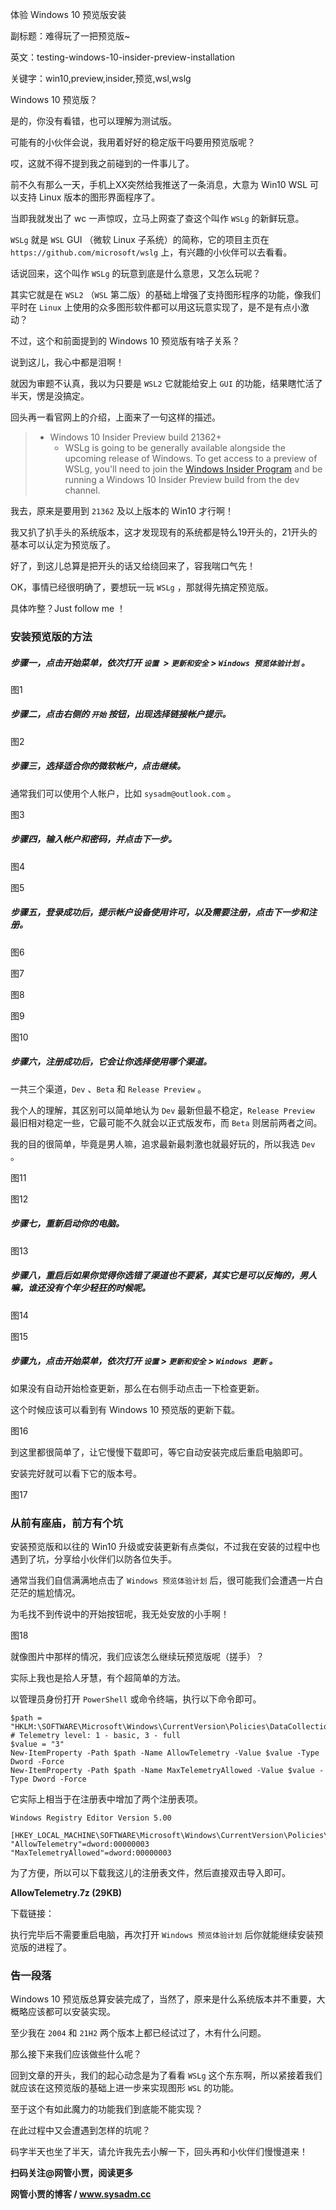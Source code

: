 体验 Windows 10 预览版安装

副标题：难得玩了一把预览版~

英文：testing-windows-10-insider-preview-installation

关键字：win10,preview,insider,预览,wsl,wslg



Windows 10 预览版？

是的，你没有看错，也可以理解为测试版。

可能有的小伙伴会说，我用着好好的稳定版干吗要用预览版呢？

哎，这就不得不提到我之前碰到的一件事儿了。



前不久有那么一天，手机上XX突然给我推送了一条消息，大意为 Win10 WSL 可以支持 Linux 版本的图形界面程序了。

当即我就发出了 wc 一声惊叹，立马上网查了查这个叫作 `WSLg` 的新鲜玩意。

`WSLg` 就是 `WSL` GUI （微软 Linux 子系统）的简称，它的项目主页在 `https://github.com/microsoft/wslg` 上，有兴趣的小伙伴可以去看看。

话说回来，这个叫作 `WSLg` 的玩意到底是什么意思，又怎么玩呢？



其实它就是在 `WSL2` （`WSL` 第二版）的基础上增强了支持图形程序的功能，像我们平时在 `Linux` 上使用的众多图形软件都可以用这玩意实现了，是不是有点小激动？

不过，这个和前面提到的 Windows 10 预览版有啥子关系？

说到这儿，我心中都是泪啊！

就因为审题不认真，我以为只要是 `WSL2` 它就能给安上 `GUI` 的功能，结果瞎忙活了半天，愣是没搞定。

回头再一看官网上的介绍，上面来了一句这样的描述。

> * Windows 10 Insider Preview build 21362+
>   * WSLg is going to be generally available alongside the upcoming  release of Windows. To get access to a preview of WSLg, you'll need to  join the [Windows Insider Program](https://insider.windows.com/en-us/) and be running a Windows 10 Insider Preview build from the dev channel.



我去，原来是要用到 `21362` 及以上版本的 Win10 才行啊！

我又扒了扒手头的系统版本，这才发现现有的系统都是特么19开头的，21开头的基本可以认定为预览版了。

好了，到这儿总算是把开头的话又给绕回来了，容我喘口气先！



OK，事情已经很明确了，要想玩一玩 `WSLg` ，那就得先搞定预览版。

具体咋整？Just follow me ！



### 安装预览版的方法

##### 步骤一，点击开始菜单，依次打开 `设置 `> `更新和安全` > `Windows 预览体验计划` 。

图1



##### 步骤二，点击右侧的 `开始` 按钮，出现选择链接帐户提示。

图2



##### 步骤三，选择适合你的微软帐户，点击继续。

通常我们可以使用个人帐户，比如 `sysadm@outlook.com` 。

图3



##### 步骤四，输入帐户和密码，并点击下一步。

图4

图5



##### 步骤五，登录成功后，提示帐户设备使用许可，以及需要注册，点击下一步和注册。

图6

图7

图8

图9

图10



##### 步骤六，注册成功后，它会让你选择使用哪个渠道。

一共三个渠道，`Dev` 、`Beta` 和 `Release Preview` 。

我个人的理解，其区别可以简单地认为 `Dev` 最新但最不稳定，`Release Preview` 最旧相对稳定一些，它最可能不久就会以正式版发布，而 `Beta` 则居前两者之间。

我的目的很简单，毕竟是男人嘛，追求最新最刺激也就最好玩的，所以我选 `Dev` 。

图11

图12



##### 步骤七，重新启动你的电脑。

图13



##### 步骤八，重启后如果你觉得你选错了渠道也不要紧，其实它是可以反悔的，男人嘛，谁还没有个年少轻狂的时候呢。

图14

图15



##### 步骤九，点击开始菜单，依次打开 `设置` > `更新和安全` > `Windows 更新` 。

如果没有自动开始检查更新，那么在右侧手动点击一下检查更新。

这个时候应该可以看到有 Windows 10 预览版的更新下载。

图16



到这里都很简单了，让它慢慢下载即可，等它自动安装完成后重启电脑即可。

安装完好就可以看下它的版本号。

图17



### 从前有座庙，前方有个坑

安装预览版和以往的 Win10 升级或安装更新有点类似，不过我在安装的过程中也遇到了坑，分享给小伙伴们以防各位失手。

通常当我们自信满满地点击了 `Windows 预览体验计划` 后，很可能我们会遭遇一片白茫茫的尴尬情况。

为毛找不到传说中的开始按钮呢，我无处安放的小手啊！

图18



就像图片中那样的情况，我们应该怎么继续玩预览版呢（搓手）？

实际上我也是拾人牙慧，有个超简单的方法。

以管理员身份打开 `PowerShell` 或命令终端，执行以下命令即可。

```
$path = "HKLM:\SOFTWARE\Microsoft\Windows\CurrentVersion\Policies\DataCollection"
# Telemetry level: 1 - basic, 3 - full
$value = "3"
New-ItemProperty -Path $path -Name AllowTelemetry -Value $value -Type Dword -Force
New-ItemProperty -Path $path -Name MaxTelemetryAllowed -Value $value -Type Dword -Force
```



它实际上相当于在注册表中增加了两个注册表项。

```
Windows Registry Editor Version 5.00

[HKEY_LOCAL_MACHINE\SOFTWARE\Microsoft\Windows\CurrentVersion\Policies\DataCollection]
"AllowTelemetry"=dword:00000003
"MaxTelemetryAllowed"=dword:00000003
```



为了方便，所以可以下载我这儿的注册表文件，然后直接双击导入即可。

**AllowTelemetry.7z (29KB)**

下载链接：



执行完毕后不需要重启电脑，再次打开 `Windows 预览体验计划` 后你就能继续安装预览版的进程了。



### 告一段落

Windows 10 预览版总算安装完成了，当然了，原来是什么系统版本并不重要，大概略应该都可以安装实现。

至少我在 `2004` 和 `21H2` 两个版本上都已经试过了，木有什么问题。

那么接下来我们应该做些什么呢？

回到文章的开头，我们的起心动念是为了看看 `WSLg` 这个东东啊，所以紧接着我们就应该在这预览版的基础上进一步来实现图形 `WSL` 的功能。

至于这个有如此魔力的功能我们到底能不能实现？

在此过程中又会遭遇到怎样的坑呢？

码字半天也坐了半天，请允许我先去小解一下，回头再和小伙伴们慢慢道来！



**扫码关注@网管小贾，阅读更多**

**网管小贾的博客 / www.sysadm.cc**

